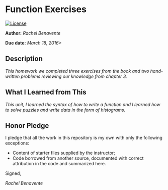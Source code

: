 # Function Exercises

 [![License](http://img.shields.io/badge/license-MIT-blue.svg)](http://en.wikipedia.org/wiki/MIT_License)

**Author:** _Rachel Benavente_

**Due date:** _March 18, 2016>_

## Description

_This homework we completed three exercises from the book and two hand-written problems reviewing our knowledge from chapter 3._

## What I Learned from This

_This unit, I learned the syntax of how to write a function and I learned how to solve puzzles and write data in the form of histograms._

## Honor Pledge

I pledge that all the work in this repository is my own with only the following exceptions:

* Content of starter files supplied by the instructor;
* Code borrowed from another source, documented with correct attribution in the code and summarized here.

Signed,

_Rachel Benavente_
